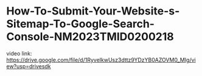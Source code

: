 # How-To-Submit-Your-Website-s-Sitemap-To-Google-Search-Console-NM2023TMID0200218
video link: https://drive.google.com/file/d/1RyveIkwUsz3dttz9YDzYB0AZOVM0_MIg/view?usp=drivesdk
